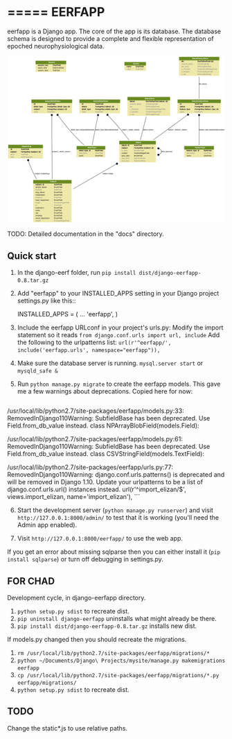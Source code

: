 =====
EERFAPP
=====

eerfapp is a Django app. The core of the app is its database. The database schema is designed to provide a complete and flexible representation of epoched neurophysiological data.

![Database Schema](/models.png?raw=true "Database Schema")

TODO: Detailed documentation in the "docs" directory.

Quick start
-----------

1. In the django-eerf folder, run `pip install dist/django-eerfapp-0.8.tar.gz`

2. Add "eerfapp" to your INSTALLED_APPS setting in your Django project settings.py like this::

    INSTALLED_APPS = (
        ...
        'eerfapp',
    )

3. Include the eerfapp URLconf in your project's urls.py:
    Modify the import statement so it reads `from django.conf.urls import url, include`
    Add the following to the urlpatterns list:
    `url(r'^eerfapp/', include('eerfapp.urls', namespace="eerfapp")),`

4. Make sure the database server is running. `mysql.server start` or `mysqld_safe &`

5. Run `python manage.py migrate` to create the eerfapp models.
    This gave me a few warnings about deprecations. Copied here for now:
    ```
/usr/local/lib/python2.7/site-packages/eerfapp/models.py:33: RemovedInDjango110Warning: SubfieldBase has been deprecated. Use Field.from_db_value instead.
  class NPArrayBlobField(models.Field):

/usr/local/lib/python2.7/site-packages/eerfapp/models.py:61: RemovedInDjango110Warning: SubfieldBase has been deprecated. Use Field.from_db_value instead.
  class CSVStringField(models.TextField):

/usr/local/lib/python2.7/site-packages/eerfapp/urls.py:77: RemovedInDjango110Warning: django.conf.urls.patterns() is deprecated and will be removed in Django 1.10. Update your urlpatterns to be a list of django.conf.urls.url() instances instead.
  url(r'^import_elizan/$', views.import_elizan, name='import_elizan'),
    ```

6. Start the development server (`python manage.py runserver`) and visit `http://127.0.0.1:8000/admin/` to test that it is working (you'll need the Admin app enabled).

7. Visit `http://127.0.0.1:8000/eerfapp/` to use the web app.

If you get an error about missing sqlparse then you can either install it (`pip install sqlparse`) or turn off debugging in settings.py.

FOR CHAD
-------

Development cycle, in django-eerfapp directory.

1. `python setup.py sdist` to recreate dist.
2. `pip uninstall django-eerfapp` uninstalls what might already be there.
3. `pip install dist/django-eerfapp-0.8.tar.gz` installs new dist.

If models.py changed then you should recreate the migrations.

1. `rm /usr/local/lib/python2.7/site-packages/eerfapp/migrations/*`
2. `python ~/Documents/Django\ Projects/mysite/manage.py makemigrations eerfapp`
3. `cp /usr/local/lib/python2.7/site-packages/eerfapp/migrations/*.py eerfapp/migrations/`
4. `python setup.py sdist` to recreate dist.


TODO
----

Change the static\*.js to use relative paths.